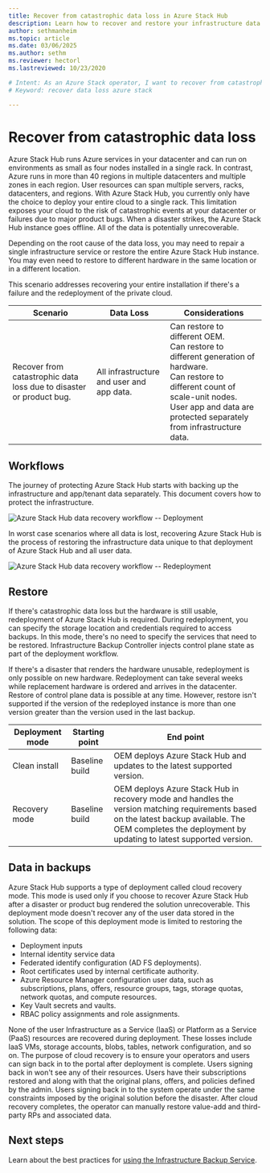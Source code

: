 ```yaml
---
title: Recover from catastrophic data loss in Azure Stack Hub 
description: Learn how to recover and restore your infrastructure data in Azure Stack Hub after catastrophic data loss.
author: sethmanheim
ms.topic: article
ms.date: 03/06/2025
ms.author: sethm
ms.reviewer: hectorl
ms.lastreviewed: 10/23/2020

# Intent: As an Azure Stack operator, I want to recover from catastrophic data loss so I can restore some user data.
# Keyword: recover data loss azure stack

---
```


# Recover from catastrophic data loss

Azure Stack Hub runs Azure services in your datacenter and can run on environments as small as four nodes installed in a single rack. In contrast, Azure runs in more than 40 regions in multiple datacenters and multiple zones in each region. User resources can span multiple servers, racks, datacenters, and regions. With Azure Stack Hub, you currently only have the choice to deploy your entire cloud to a single rack. This limitation exposes your cloud to the risk of catastrophic events at your datacenter or failures due to major product bugs. When a disaster strikes, the Azure Stack Hub instance goes offline. All of the data is potentially unrecoverable.

Depending on the root cause of the data loss, you may need to repair a single infrastructure service or restore the entire Azure Stack Hub instance. You may even need to restore to different hardware in the same location or in a different location.

This scenario addresses recovering your entire installation if there's a failure and the redeployment of the private cloud.

| Scenario                                                           | Data Loss                            | Considerations                                                             |
|--------------------------------------------------------------------|--------------------------------------|----------------------------------------------------------------------------|
| Recover from catastrophic data loss due to disaster or product bug. | All infrastructure and user and app data. | Can restore to different OEM.<br/> Can restore to different generation of hardware.<br/> Can restore to different count of scale-unit nodes.<br/> User app and data are protected separately from infrastructure data. |

## Workflows

The journey of protecting Azure Stack Hub starts with backing up the infrastructure and app/tenant data separately. This document covers how to protect the infrastructure. 

![Azure Stack Hub data recovery workflow -- Deployment](media/azure-stack-backup/azure-stack-backup-workflow1.png)

In worst case scenarios where all data is lost, recovering Azure Stack Hub is the process of restoring the infrastructure data unique to that deployment of Azure Stack Hub and all user data. 

![Azure Stack Hub data recovery workflow -- Redeployment](media/azure-stack-backup/azure-stack-backup-workflow2.png)

## Restore

If there's catastrophic data loss but the hardware is still usable, redeployment of Azure Stack Hub is required. During redeployment, you can specify the storage location and credentials required to access backups. In this mode, there's no need to specify the services that need to be restored. Infrastructure Backup Controller injects control plane state as part of the deployment workflow.

If there's a disaster that renders the hardware unusable, redeployment is only possible on new hardware. Redeployment can take several weeks while replacement hardware is ordered and arrives in the datacenter. Restore of control plane data is possible at any time. However, restore isn't supported if the version of the redeployed instance is more than one version greater than the version used in the last backup.

| Deployment mode | Starting point | End point                                                                                                                                                                                                     |
|-----------------|----------------|---------------------------------------------------------------------------------------------------------------------------------------------------------------------------------------------------------------|
| Clean install   | Baseline build | OEM deploys Azure Stack Hub and updates to the latest supported version.                                                                                                                                          |
| Recovery mode   | Baseline build | OEM deploys Azure Stack Hub in recovery mode and handles the version matching requirements based on the latest backup available. The OEM completes the deployment by updating to latest supported version. |

## Data in backups

Azure Stack Hub supports a type of deployment called cloud recovery mode. This mode is used only if you choose to recover Azure Stack Hub after a disaster or product bug rendered the solution unrecoverable. This deployment mode doesn't recover any of the user data stored in the solution. The scope of this deployment mode is limited to restoring the following data:

- Deployment inputs
- Internal identity service data
- Federated identify configuration (AD FS deployments).
- Root certificates used by internal certificate authority.
- Azure Resource Manager configuration user data, such as subscriptions, plans, offers, resource groups, tags, storage quotas, network quotas, and compute resources.
- Key Vault secrets and vaults.
- RBAC policy assignments and role assignments.

None of the user Infrastructure as a Service (IaaS) or Platform as a Service (PaaS) resources are recovered during deployment. These losses include IaaS VMs, storage accounts, blobs, tables, network configuration, and so on. The purpose of cloud recovery is to ensure your operators and users can sign back in to the portal after deployment is complete. Users signing back in won't see any of their resources. Users have their subscriptions restored and along with that the original plans, offers, and policies defined by the admin. Users signing back in to the system operate under the same constraints imposed by the original solution before the disaster. After cloud recovery completes, the operator can manually restore value-add and third-party RPs and associated data.

## Next steps

Learn about the best practices for [using the Infrastructure Backup Service](azure-stack-backup-best-practices.md).
